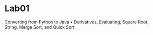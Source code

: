 # Lab01
Converting from Python to Java
  • Derivatives, Evaluating, Square Root, String, Merge Sort, and Quick Sort
